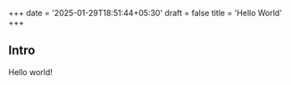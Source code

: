 +++
date = '2025-01-29T18:51:44+05:30'
draft = false
title = 'Hello World'
+++

## Intro

Hello world!
